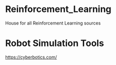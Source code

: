 # Reinforcement_Learning
House for all Reinforcement Learning sources 

# Robot Simulation Tools
https://cyberbotics.com/

